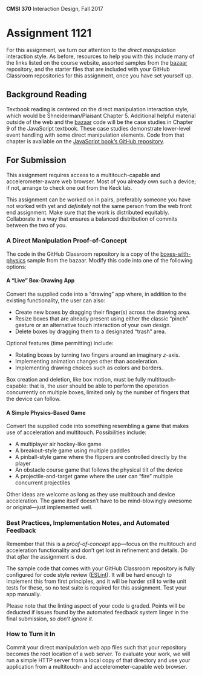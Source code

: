 **CMSI 370** Interaction Design, Fall 2017

# Assignment 1121

For this assignment, we turn our attention to the _direct manipulation_ interaction style. As before, resources to help you with this include many of the links listed on the course website, assorted samples from the [bazaar](https://github.com/dondi/bazaar) repository, and the starter files that are included with your GitHub Classroom repositories for this assignment, once you have set yourself up.

## Background Reading
Textbook reading is centered on the direct manipulation interaction style, which would be Shneiderman/Plaisant Chapter 5. Additional helpful material outside of the web and the [bazaar](https://github.com/dondi/bazaar) code will be the case studies in Chapter 9 of the JavaScript textbook. These case studies demonstrate lower-level event handling with some direct manipulation elements. Code from that chapter is available on the [JavaScript book’s GitHub repository](https://github.com/dondi/javascript-book/tree/master/chapter09).

## For Submission
This assignment requires access to a multitouch-capable and accelerometer-aware web browser. Most of you already own such a device; if not, arrange to check one out from the Keck lab.

This assignment can be worked on in pairs, preferably someone you have not worked with yet and _definitely_ not the same person from the web front end assignment. Make sure that the work is distributed equitably. Collaborate in a way that ensures a balanced distribution of commits between the two of you.

### A Direct Manipulation Proof-of-Concept
The code in the GitHub Classroom repository is a copy of the [boxes-with-physics](https://github.com/dondi/bazaar/tree/master/boxes-with-physics) sample from the bazaar. Modify this code into one of the following options:

#### A “Live” Box-Drawing App
Convert the supplied code into a “drawing” app where, in addition to the existing functionality, the user can also:
- Create new boxes by dragging their finger(s) across the drawing area.
- Resize boxes that are already present using either the classic “pinch” gesture or an alternative touch interaction of your own design.
- Delete boxes by dragging them to a designated “trash” area.

Optional features (time permitting) include:
- Rotating boxes by turning two fingers around an imaginary _z_-axis.
- Implementing animation changes other than acceleration.
- Implementing drawing choices such as colors and borders.

Box creation and deletion, like box motion, must be fully multitouch-capable: that is, the user should be able to perform the operation concurrently on multiple boxes, limited only by the number of fingers that the device can follow.

#### A Simple Physics-Based Game
Convert the supplied code into something resembling a game that makes use of acceleration and multitouch. Possibilities include:
- A multiplayer air hockey-like game
- A breakout-style game using multiple paddles
- A pinball-style game where the flippers are controlled directly by the player
- An obstacle course game that follows the physical tilt of the device
- A projectile-and-target game where the user can “fire” multiple concurrent projectiles

Other ideas are welcome as long as they use multitouch and device acceleration. The game itself doesn’t have to be mind-blowingly awesome or original—just implemented well.

### Best Practices, Implementation Notes, and Automated Feedback
Remember that this is a _proof-of-concept_ app—focus on the multitouch and acceleration functionality and don’t get lost in refinement and details. Do that _after_ the assignment is due.

The sample code that comes with your GitHub Classroom repository is fully configured for code style review ([ESLint](http://eslint.org)). It will be hard enough to implement this from first principles, and it will be harder still to write unit tests for these, so no test suite is required for this assignment. Test your app manually.

Please note that the linting aspect of your code _is_ graded. Points will be deducted if issues found by the automated feedback system linger in the final submission, so _don’t ignore it_.

### How to Turn it In
Commit your direct manipulation web app files such that your repository becomes the root location of a web server. To evaluate your work, we will run a simple HTTP server from a local copy of that directory and use your application from a multitouch- and accelerometer-capable web browser.
